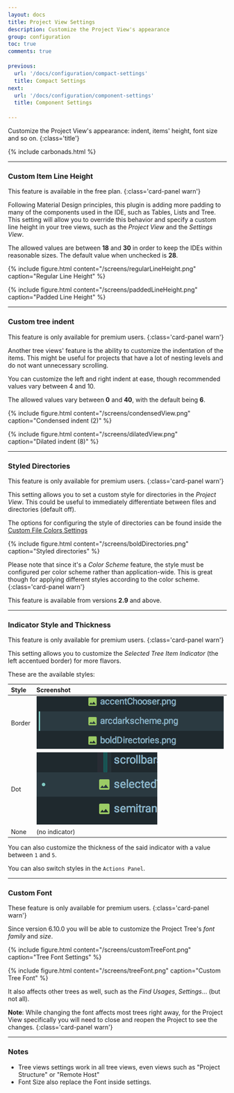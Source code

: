 ```yaml
---
layout: docs
title: Project View Settings
description: Customize the Project View's appearance
group: configuration
toc: true
comments: true

previous:
  url: '/docs/configuration/compact-settings'
  title: Compact Settings
next:
  url: '/docs/configuration/component-settings'
  title: Component Settings

---
```


Customize the Project View's appearance: indent, items' height, font size and so on.
{:class='title'}

{% include carbonads.html %}

----
### Custom Item Line Height

This feature is available in the free plan.
{:class='card-panel warn'}

Following Material Design principles, this plugin is adding more padding to many of the components used in the IDE, such as Tables, Lists and Tree. This setting will allow you to override this behavior and specify a custom line height in your tree views, such as the _Project View_ and the _Settings View_.

The allowed values are between **18** and **30** in order to keep the IDEs within reasonable sizes. The default value when unchecked is **28**.

<div class="masonry">

{% include figure.html content="/screens/regularLineHeight.png" caption="Regular Line Height" %}

{% include figure.html content="/screens/paddedLineHeight.png" caption="Padded Line Height" %}

</div>

----
### Custom tree indent

This feature is only available for premium users.
{:class='card-panel warn'}

Another tree views' feature is the ability to customize the indentation of the items. This might be useful for projects that have a lot of nesting levels and do not want unnecessary scrolling.

You can customize the left and right indent at ease, though recommended values vary between 4 and 10.

The allowed values vary between **0** and **40**, with the default being **6**.

<div class="masonry">

{% include figure.html content="/screens/condensedView.png" caption="Condensed indent (2)" %}

{% include figure.html content="/screens/dilatedView.png" caption="Dilated indent (8)" %}

</div>

----
### Styled Directories

This feature is only available for premium users.
{:class='card-panel warn'}

This setting allows you to set a custom style for directories in the _Project View_. This could be useful to immediately differentiate between files and directories (default off).

The options for configuring the style of directories can be found inside the
[Custom File Colors Settings](/docs/configuration/file-status-colors#directories)

{% include figure.html content="/screens/boldDirectories.png" caption="Styled directories" %}

Please note that since it's a _Color Scheme_ feature, the style must be configured per color scheme rather than
application-wide. This is great though for applying different styles according to the color scheme.
{:class='card-panel warn'}

This feature is available from versions **2.9** and above.

----
### Indicator Style and Thickness

This feature is only available for premium users.
{:class='card-panel warn'}

This setting allows you to customize the _Selected Tree Item Indicator_ (the left accentued border) for more flavors.

These are the available styles:

| Style  | Screenshot                                         |
|:-------|:---------------------------------------------------|
| Border | <img src="/img/screens/selectedTreeIndicator.png"> |
| Dot    | <img src="/img/screens/dotTreeIndicator.png">      |
| None   | (no indicator)                                     |

You can also customize the thickness of the said indicator with a value between `1` and `5`.

You can also switch styles in the `Actions Panel`.

----
### Custom Font

These feature is only available for premium users.
{:class='card-panel warn'}

Since version 6.10.0 you will be able to customize the Project Tree's _font family_ and _size_.

{% include figure.html content="/screens/customTreeFont.png" caption="Tree Font Settings" %}

{% include figure.html content="/screens/treeFont.png" caption="Custom Tree Font" %}

It also affects other trees as well, such as the _Find Usages_, _Settings_… (but not all).

**Note**: While changing the font affects most trees right away, for the Project View specifically you will need to close and reopen the Project to see the changes.
{:class='card-panel warn'}

----
### Notes

- Tree views settings work in all tree views, even views such as "Project Structure" or "Remote Host"
- Font Size also replace the Font inside settings.

